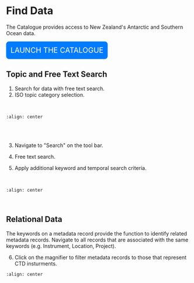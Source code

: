 # Find Data

The Catalogue provides access to New Zealand's Antarctic and Southern Ocean data.  

<div style="background-color: #007BFF; border: 2px solid #007BFF; border-radius: 8px; padding: 10px; display: inline-block;">
    <a style="font-size: 20px; text-decoration: none; color: white;" href="https://antcat.antarcticanz.govt.nz/geonetwork">LAUNCH THE CATALOGUE</a>
</div>

## Topic and Free Text Search

1. Search for data with free text search.  
2. ISO topic category selection.
<br>

```{image} searchDataShot.png
:align: center
```
<br>
<br>

3. Navigate to "Search" on the tool bar.

 
4. Free text search.


5. Apply additional keyword and temporal search criteria.
<br>

```{image} searchDataShot2.png
:align: center
```
<br>

## Relational Data

The keywords on a metadata record provide the function to identify related metadata records. Navigate to all records that are associated with the same keywords (e.g. Instrument, Location, Project).

6. Click on the magnifier to filter metadata records to those that represent CTD insturments.


```{image} relationalShot.png
:align: center
```